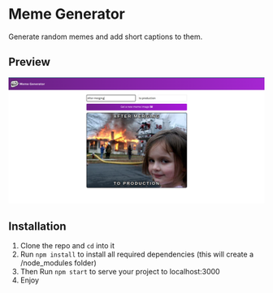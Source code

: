 # Meme Generator

Generate random memes and add short captions to them.

## Preview

![CHEESE!](image.png)

## Installation

1. Clone the repo and `cd` into it
2. Run `npm install` to install all required dependencies (this will create a /node_modules folder)
3. Then Run `npm start` to serve your project to localhost:3000
4. Enjoy
